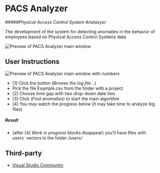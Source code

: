 # PACS Analyzer
#####_Physical Access Control System Analazyer_

The development of the system for detecting anomalies in the behavior of employees based on Physical Access Control Systems data

![Preview of PACS Analyzer main window](https://pp.userapi.com/c846221/v846221535/c1c7/YRxo_Glv6NI.jpg "PACS Analyzer main window")

## User Instructions
![Preview of PACS Analyzer main window with numbers](https://pp.userapi.com/c846221/v846221535/c22a/RkMIEmOZ02M.jpg "PACS Analyzer main window with numbers")
* [1] Click the button (_Browse the log file..._)
* Pick the file Example.csv from the folder with a project
* [2] Choose time gap with two drop-down date lists
* [3] Click (_Find anomalies_) to start the main algorithm
* [4] You may watch the progress below (it may take time to analyze big files)
##### Result
* (after [4] _Work in progress_ blocks disappear) you'll have files with users` vectors in the folder _/users/_ 

## Third-party

* [Visual Studio Community](https://www.visualstudio.com/vs/community/)
